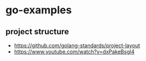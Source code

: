 # go-examples

## project structure
- https://github.com/golang-standards/project-layout
- https://www.youtube.com/watch?v=dxPakeBsgl4
